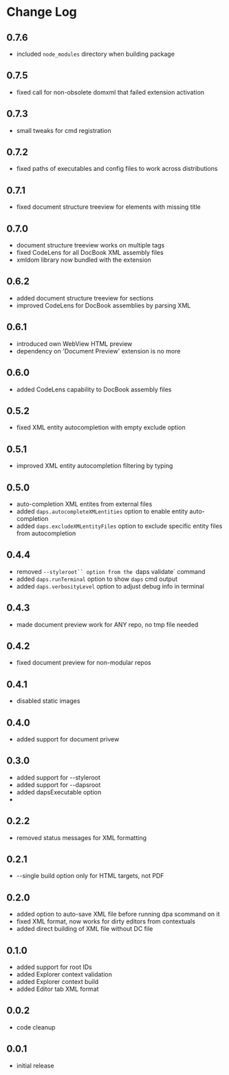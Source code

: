 # Change Log

## 0.7.6
- included `node_modules` directory when building package
## 0.7.5
- fixed call for non-obsolete domxml that failed extension activation
## 0.7.3
- small tweaks for cmd registration
## 0.7.2
- fixed paths of executables and config files to work across distributions
## 0.7.1
- fixed document structure treeview for elements with missing title
## 0.7.0
- document structure treeview works on multiple tags
- fixed CodeLens for all DocBook XML assembly files
- xmldom library now bundled with the extension
## 0.6.2
- added document structure treeview for sections
- improved CodeLens for DocBook assemblies by parsing XML
## 0.6.1
- introduced own WebView HTML preview
- dependency on 'Document Preview' extension is no more
## 0.6.0
- added CodeLens capability to DocBook assembly files
## 0.5.2
- fixed XML entity autocompletion with empty exclude option
## 0.5.1
- improved XML entity autocompletion filtering by typing
## 0.5.0
- auto-completion XML entites from external files
- added `daps.autocompleteXMLentities` option to enable entity auto-completion
- added `daps.excludeXMLentityFiles` option to exclude specific entity files
  from autocompletion
## 0.4.4
- removed `--styleroot`` option from the `daps validate` command
- added `daps.runTerminal` option to show `daps` cmd output
- added `daps.verbosityLevel` option to adjust debug info in terminal
## 0.4.3
- made document preview work for ANY repo, no tmp file needed
## 0.4.2
- fixed document preview for non-modular repos
## 0.4.1
- disabled static images
## 0.4.0
- added support for document privew
## 0.3.0
- added support for --styleroot
- added support for --dapsroot
- added dapsExecutable option
- 
## 0.2.2
- removed status messages for XML formatting
## 0.2.1
- --single build option only for HTML targets, not PDF
## 0.2.0
- added option to auto-save XML file before running dpa scommand on it
- fixed XML format, now works for dirty editors from contextuals
- added direct building of XML file without DC file

## 0.1.0
- added support for root IDs
- added Explorer context validation
- added Explorer context build
- added Editor tab XML format

## 0.0.2
- code cleanup
## 0.0.1
- initial release
